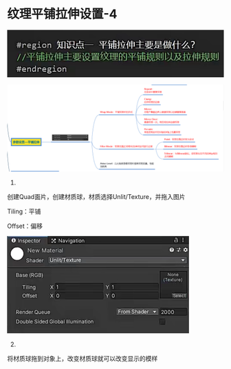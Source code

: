 # 纹理平铺拉伸设置-4

![5ebccd01a68c31f9987205e8ff00b873.png](image/5ebccd01a68c31f9987205e8ff00b873.png)

![4b40ccf5243c03557ddf51930f6fa931.png](image/4b40ccf5243c03557ddf51930f6fa931.png)

1.

创建Quad面片，创建材质球，材质选择Unlit/Texture，并拖入图片

Tiling：平铺

Offset：偏移

![d82ebaf2c2d9bea8ae0535540aa6b849.png](image/d82ebaf2c2d9bea8ae0535540aa6b849.png)

2.

将材质球拖到对象上，改变材质球就可以改变显示的模样
